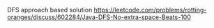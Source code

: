 DFS approach based solution
https://leetcode.com/problems/rotting-oranges/discuss/602284/Java-DFS-No-extra-space-Beats-100
​